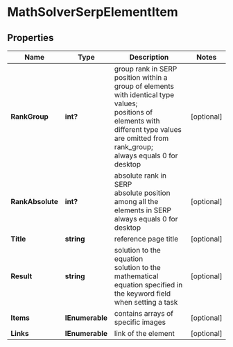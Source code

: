 # MathSolverSerpElementItem


## Properties

| Name | Type | Description | Notes |
|------------ | ------------- | ------------- | -------------|
**RankGroup** | **int?** | group rank in SERP<br>position within a group of elements with identical type values;<br>positions of elements with different type values are omitted from rank_group;<br>always equals 0 for desktop |[optional]|
**RankAbsolute** | **int?** | absolute rank in SERP<br>absolute position among all the elements in SERP<br>always equals 0 for desktop |[optional]|
**Title** | **string** | reference page title |[optional]|
**Result** | **string** | solution to the equation<br>solution to the mathematical equation specified in the keyword field when setting a task |[optional]|
**Items** | **IEnumerable<MathSolverElement>** | contains arrays of specific images |[optional]|
**Links** | **IEnumerable<LinkElement>** | link of the element |[optional]|